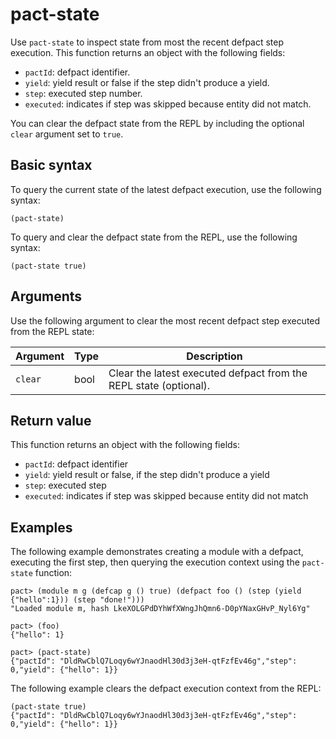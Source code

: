 # pact-state

Use `pact-state` to inspect state from most the recent defpact step execution. 
This function returns an object with the following fields:

- `pactId`: defpact identifier.
- `yield`: yield result or false if the step didn't produce a yield.
- `step`: executed step number.
- `executed`: indicates if step was skipped because entity did not match.

You can clear the defpact state from the REPL by including the optional `clear` argument set to `true`.

## Basic syntax

To query the current state of the latest defpact execution, use the following syntax:

```pact
(pact-state)
```

To query and clear the defpact state from the REPL, use the following syntax:

```pact
(pact-state true)
```

## Arguments

Use the following argument to clear the most recent defpact step executed from the REPL state:

| Argument | Type | Description |
| --- | --- | --- |
| `clear` | bool | Clear the latest executed defpact from the REPL state (optional). |

## Return value

This function returns an object with the following fields:

- `pactId`: defpact identifier
- `yield`: yield result or false, if the step didn't produce a yield
- `step`: executed step
- `executed`: indicates if step was skipped because entity did not match

## Examples

The following example demonstrates creating a module with a defpact, executing the first step, then querying the execution context using the `pact-state` function:

```pact
pact> (module m g (defcap g () true) (defpact foo () (step (yield {"hello":1})) (step "done!")))
"Loaded module m, hash LkeXOLGPdDYhWfXWngJhQmn6-D0pYNaxGHvP_Nyl6Yg"

pact> (foo)
{"hello": 1}

pact> (pact-state)
{"pactId": "DldRwCblQ7Loqy6wYJnaodHl30d3j3eH-qtFzfEv46g","step": 0,"yield": {"hello": 1}}
```

The following example clears the defpact execution context from the REPL:

```pact
(pact-state true)
{"pactId": "DldRwCblQ7Loqy6wYJnaodHl30d3j3eH-qtFzfEv46g","step": 0,"yield": {"hello": 1}}
```